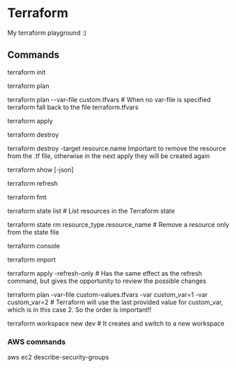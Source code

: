 # Terraform
My terraform playground :)

## Commands
terraform init

terraform plan

terraform plan --var-file custom.tfvars # When no var-file is specified terraform fall back to the file terraform.tfvars

terraform apply

terraform destroy

terraform destroy -target resource.name
Important to remove the resource from the .tf file, otherwise in the next apply they will be created again

terraform show [-json]

terraform refresh

terraform fmt

terraform state list # List resources in the Terraform state

terraform state rm resource_type.resource_name # Remove a resource only from the state file

terraform console

terraform import

terraform apply -refresh-only # Has the same effect as the refresh command, but gives the opportunity to review the possible changes

terraform plan -var-file custom-values.tfvars -var custom_var=1 -var custom_var=2 # Terraform will use the last provided value for custom_var, which is in this case 2. So the order is important!!


terraform workspace new dev # It creates and switch to a new workspace

### AWS commands
aws ec2 describe-security-groups